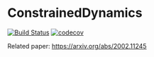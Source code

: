 # ConstrainedDynamics
[![Build Status](https://travis-ci.org/janbruedigam/ConstrainedDynamics.jl.svg?branch=master)](https://travis-ci.org/janbruedigam/ConstrainedDynamics.jl)
[![codecov](https://codecov.io/gh/janbruedigam/ConstrainedDynamics.jl/branch/master/graph/badge.svg)](https://codecov.io/gh/janbruedigam/ConstrainedDynamics.jl)


Related paper: https://arxiv.org/abs/2002.11245
